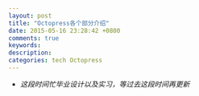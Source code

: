 ```yaml
---
layout: post
title: "Octopress各个部分介绍"
date: 2015-05-16 23:28:42 +0800
comments: true
keywords: 
description:
categories: tech Octopress
---
```


* *这段时间忙毕业设计以及实习，等过去这段时间再更新*

